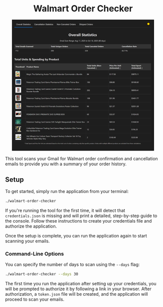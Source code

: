 <h1 align="center">Walmart Order Checker</h1>

<p align="center">
  <img width="460" src="./.github/assets/vA7eZV5g.png">
</p>

This tool scans your Gmail for Walmart order confirmation and cancellation emails to provide you with a summary of your order history.

## Setup

To get started, simply run the application from your terminal:

```bash
./walmart-order-checker
```

If you're running the tool for the first time, it will detect that `credentials.json` is missing and will print a detailed, step-by-step guide to the console. Follow these instructions to create your credentials file and authorize the application.

Once the setup is complete, you can run the application again to start scanning your emails.

### Command-Line Options

You can specify the number of days to scan using the `--days` flag:

```bash
./walmart-order-checker --days 30
```

The first time you run the application after setting up your credentials, you will be prompted to authorize it by following a link in your browser. After authorization, a `token.json` file will be created, and the application will proceed to scan your emails.
